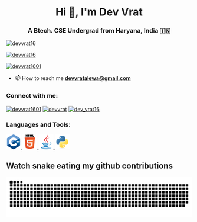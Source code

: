 
<!--
**devvrat16/devvrat16** is a ✨ _special_ ✨ repository because its `README.md` (this file) appears on your GitHub profile.

Here are some ideas to get you started:

- 🔭 I’m currently working on ...
- 🌱 I’m currently learning ...
- 👯 I’m looking to collaborate on ...
- 🤔 I’m looking for help with ...
- 💬 Ask me about ...
- 📫 How to reach me: ...
- 😄 Pronouns: ...
- ⚡ Fun fact: ...
-->
<h1 align="center">Hi 👋, I'm Dev Vrat</h1>
<h3 align="center">A Btech. CSE Undergrad from Haryana, India 🇮🇳</h3>

<p align="left"> <img src="https://komarev.com/ghpvc/?username=devvrat16&label=Profile%20views&color=0e75b6&style=flat" alt="devvrat16" /> </p>

<p align="left"> <a href="https://github.com/ryo-ma/github-profile-trophy"><img src="https://github-profile-trophy.vercel.app/?username=devvrat16" alt="devvrat16" /></a> </p>

<p align="left"> <a href="https://twitter.com/devvrat1601" target="blank"><img src="https://img.shields.io/twitter/follow/devvrat1601?logo=twitter&style=for-the-badge" alt="devvrat1601" /></a> </p>

- 📫 How to reach me **devvratalewa@gmail.com**

<h3 align="left">Connect with me:</h3>
<p align="left">
<a href="https://twitter.com/devvrat1601" target="blank"><img align="center" src="https://raw.githubusercontent.com/rahuldkjain/github-profile-readme-generator/master/src/images/icons/Social/twitter.svg" alt="devvrat1601" height="30" width="40" /></a>
<a href="https://www.linkedin.com/in/dev-vrat-9a0781276/" target="blank"><img align="center" src="https://raw.githubusercontent.com/rahuldkjain/github-profile-readme-generator/master/src/images/icons/Social/linked-in-alt.svg" alt="devvrat" height="30" width="40" /></a>
<a href="https://instagram.com/dev_vrat16" target="blank"><img align="center" src="https://raw.githubusercontent.com/rahuldkjain/github-profile-readme-generator/master/src/images/icons/Social/instagram.svg" alt="dev_vrat16" height="30" width="40" /></a>
</p>

<h3 align="left">Languages and Tools:</h3>
<p align="left"> <a href="https://www.w3schools.com/cpp/" target="_blank" rel="noreferrer"> <img src="https://raw.githubusercontent.com/devicons/devicon/master/icons/cplusplus/cplusplus-original.svg" alt="cplusplus" width="40" height="40"/> </a> <a href="https://www.w3.org/html/" target="_blank" rel="noreferrer"> <img src="https://raw.githubusercontent.com/devicons/devicon/master/icons/html5/html5-original-wordmark.svg" alt="html5" width="40" height="40"/> </a> <a href="https://www.java.com" target="_blank" rel="noreferrer"> <img src="https://raw.githubusercontent.com/devicons/devicon/master/icons/java/java-original.svg" alt="java" width="40" height="40"/> </a> <a href="https://www.python.org" target="_blank" rel="noreferrer"> <img src="https://raw.githubusercontent.com/devicons/devicon/master/icons/python/python-original.svg" alt="python" width="40" height="40"/> </a> </p>


## Watch snake eating my github contributions

![design](https://raw.githubusercontent.com/platane/snk/output/github-contribution-grid-snake-dark.svg)
